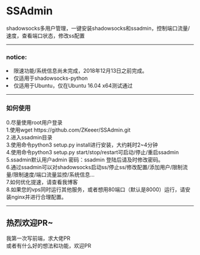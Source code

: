 # SSAdmin
shadowsocks多用户管理，一键安装shadowsocks和ssadmin，控制端口流量/速度，查看端口状态，修改ss配置<br/>
<hr/>
<h3>notice:</h3>
<li>限速功能/系统信息尚未完成，2018年12月13日之前完成。</li>
<li>仅适用于shadowsocks-python</li>
<li>仅适用于Ubuntu，仅在Ubuntu 16.04 x64测试通过</li>
<hr/>
<h3>如何使用</h3>
0.尽量使用root用户登录<br/>
1.使用wget https://github.com/ZKeeer/SSAdmin.git<br/>
2.进入ssadmin目录<br/>
3.使用命令python3 setup.py install进行安装，大约耗时2~4分钟<br/>
4.使用命令python3 setup.py start/stop/restart可启动/停止/重启ssadmin<br/>
5.ssadmin默认用户admin 密码：ssadmin 登陆后请及时修改密码。<br/>
6.通过ssadmin可以对shadowsocks启动ss/停止ss/修改配置/添加用户/限制流量/限制速度/端口流量监控/系统信息...<br/>
7.如何优化提速，请查看我博客<br/>
8.如果您的vps同时运行其他服务，或者想用80端口（默认是8000）运行，请安装nginx并进行合理配置。
<hr/>
<h2>热烈欢迎PR~</h2>
我第一次写前端，求大佬PR<br>
或者有什么好的想法和功能，欢迎PR
